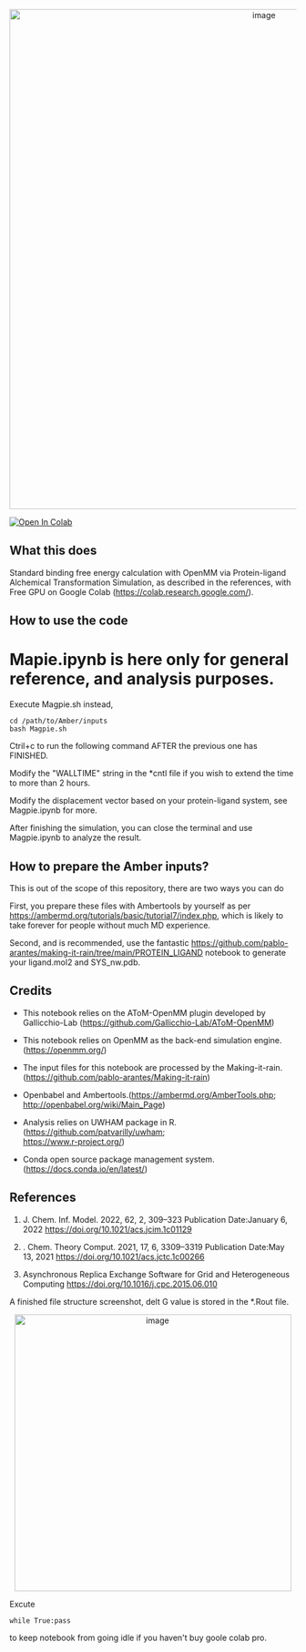 
<p align="center">
  <img width="878" alt="image" src="https://user-images.githubusercontent.com/75652473/184472048-c4fe25de-3c44-40ec-888b-8beccdf3e11f.png">
</p>

[![Open In Colab](https://colab.research.google.com/assets/colab-badge.svg)](https://colab.research.google.com/github/quantaosun/Magpie/blob/main/Magpie.ipynb)
## What this does

Standard binding free energy calculation with OpenMM via Protein-ligand Alchemical Transformation Simulation, as described in the references, with Free GPU on Google Colab (https://colab.research.google.com/). 

## How to use the code
# Mapie.ipynb is here only for general reference, and analysis purposes.
Execute Magpie.sh instead, 
```
cd /path/to/Amber/inputs
bash Magpie.sh
```

Ctril+c to run the following command AFTER the previous one has FINISHED.

Modify the "WALLTIME" string in the *cntl file if you wish to extend the time to more than 2 hours.

Modify the displacement vector based on your protein-ligand system, see Magpie.ipynb for more.

After finishing the simulation, you can close the terminal and use Magpie.ipynb to analyze the result.

## How to prepare the Amber inputs?

This is out of the scope of this repository, there are two ways you can do

First, you prepare these files with Ambertools by yourself as per https://ambermd.org/tutorials/basic/tutorial7/index.php, which is likely to take forever for people without much MD experience.

Second, and is recommended, use the fantastic https://github.com/pablo-arantes/making-it-rain/tree/main/PROTEIN_LIGAND notebook to generate your ligand.mol2 and SYS_nw.pdb.

## Credits

*   This notebook relies on the AToM-OpenMM plugin developed by Gallicchio-Lab (https://github.com/Gallicchio-Lab/AToM-OpenMM)

*   This notebook relies on OpenMM as the back-end simulation engine. (https://openmm.org/)

*  The input files for this notebook are processed by the Making-it-rain. (https://github.com/pablo-arantes/Making-it-rain)
* Openbabel and Ambertools.(https://ambermd.org/AmberTools.php; http://openbabel.org/wiki/Main_Page)
*  Analysis relies on UWHAM package in R.(https://github.com/patvarilly/uwham;   
https://www.r-project.org/)

* Conda open source package management system. (https://docs.conda.io/en/latest/)

## References
1.  J. Chem. Inf. Model. 2022, 62, 2, 309–323
Publication Date:January 6, 2022
https://doi.org/10.1021/acs.jcim.1c01129

2.   . Chem. Theory Comput. 2021, 17, 6, 3309–3319
Publication Date:May 13, 2021
https://doi.org/10.1021/acs.jctc.1c00266
3.  Asynchronous Replica Exchange Software for Grid and Heterogeneous Computing https://doi.org/10.1016/j.cpc.2015.06.010 
 

A finished file structure screenshot, delt G value is stored in the *.Rout file.

 <p align="center">
  <img width="486" alt="image" src="https://user-images.githubusercontent.com/75652473/184470279-35a99474-a426-4d1a-8294-e0dc4151f836.png">
</p>

Excute
```
while True:pass
```
to keep notebook from going idle if you haven't buy goole colab pro.
